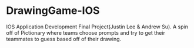# DrawingGame-IOS
IOS Application Development Final Project(Justin Lee & Andrew Su). A spin off of Pictionary where teams choose prompts and try to get their teammates to guess based off of their drawing.
